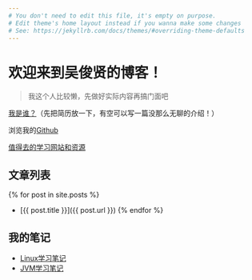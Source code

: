 ```yaml
---
# You don't need to edit this file, it's empty on purpose.
# Edit theme's home layout instead if you wanna make some changes
# See: https://jekyllrb.com/docs/themes/#overriding-theme-defaults
---
```


# 欢迎来到吴俊贤的博客！

> 我这个人比较懒，先做好实际内容再搞门面吧

[我是谁？](/resume)（先把简历放一下，有空可以写一篇没那么无聊的介绍！）

浏览我的[Github](http://github.com/packagewjx)

[值得去的学习网站和资源](/useful_websites)


## 文章列表

{% for post in site.posts %}
- [{{ post.title }}]({{ post.url }})
{% endfor %}

## 我的笔记

- [Linux学习笔记](/studying/notes/linux/index)
- [JVM学习笔记](/studying/notes/jvm)




